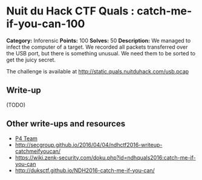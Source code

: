 # Nuit du Hack CTF Quals : catch-me-if-you-can-100

**Category:** Inforensic
**Points:** 100
**Solves:** 50
**Description:**
We managed to infect the computer of a target. We recorded all packets transferred over the USB port, but there is something unusual. We need them to be sorted to get the juicy secret.

The challenge is available at http://static.quals.nuitduhack.com/usb.pcap



## Write-up

(TODO)

## Other write-ups and resources

* [P4 Team](https://github.com/p4-team/ctf/blob/master/2016-04-01-nuitduhack-quals/catch_me_if_you_can/README.md)
* http://secgroup.github.io/2016/04/04/ndhctf2016-writeup-catchmeifyoucan/
* https://wiki.zenk-security.com/doku.php?id=ndhquals2016:catch-me-if-you-can
* http://duksctf.github.io/NDH2016-catch-me-if-you-can/

